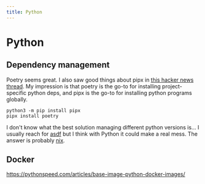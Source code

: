 ```yaml
---
title: Python
---
```


# Python

## Dependency management

Poetry seems great. I also saw good things about pipx in [this hacker news
thread](https://news.ycombinator.com/item?id=25647034). My impression is that
poetry is the go-to for installing project-specific python deps, and pipx is the
go-to for installing python programs globally.

```
python3 -m pip install pipx
pipx install poetry
```

I don't know what the best solution managing different python versions is... I
usually reach for [asdf](https://asdf-vm.com) but I think with Python it could
make a real mess. The answer is probably
[nix](https://nixos.org/guides/how-nix-works.html).

## Docker

https://pythonspeed.com/articles/base-image-python-docker-images/
